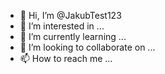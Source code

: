 - 👋 Hi, I’m @JakubTest123
- 👀 I’m interested in ...
- 🌱 I’m currently learning ...
- 💞️ I’m looking to collaborate on ...
- 📫 How to reach me ...

<!---
JakubTest123/JakubTest123 is a ✨ special ✨ repository because its `README.md` (this file) appears on your GitHub profile.
You can click the Preview link to take a look at your changes.
---


#Kto som
 Som žiakom na SPŠE
 
## Moje záľuby

